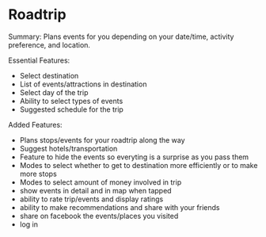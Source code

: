 # Roadtrip
Summary:
Plans events for you depending on your date/time, activity preference, and location.

Essential Features:
- Select destination 
- List of events/attractions in destination 
- Select day of the trip 
- Ability to select types of events 
- Suggested schedule for the trip 

Added Features:
- Plans stops/events for your roadtrip along the way 
- Suggest hotels/transportation 
- Feature to hide the events so everyting is a surprise as you pass them 
- Modes to select whether to get to destination more efficiently or to make more stops 
- Modes to select amount of money involved in trip 
- show events in detail and in map when tapped  
- ability to rate trip/events and display ratings 
- ability to make recommendations and share with your friends 
- share on facebook the events/places you visited
- log in 
